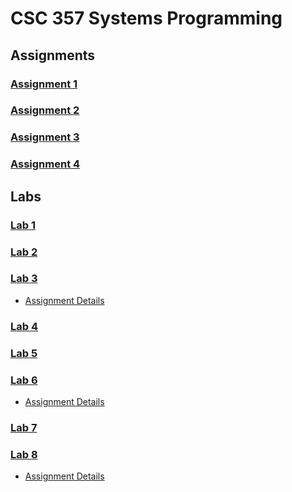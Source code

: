 # CSC 357 Systems Programming

## Assignments
### [Assignment 1](https://github.com/keen-cp/cpe-357-assignment-1-ishaansathaye)
### [Assignment 2](https://github.com/keen-cp/cpe-357-assignment-2-ishaansathaye)
### [Assignment 3](https://github.com/keen-cp/cpe-357-assignment-3-ishaansathaye)
### [Assignment 4](https://github.com/keen-cp/cpe-357-assignment-4-ishaansathaye)

## Labs
### [Lab 1](https://github.com/keen-cp/cpe-357-lab-1-ishaansathaye)
### [Lab 2](https://github.com/keen-cp/cpe-357-lab-2-ishaansathaye)
### [Lab 3](./Lab3)
- [Assignment Details](https://canvas.calpoly.edu/courses/83933/assignments/562932)
### [Lab 4](https://github.com/keen-cp/cpe-357-lab-4-ishaansathaye)
### [Lab 5](Lacuna)
### [Lab 6](./Lab6)
- [Assignment Details](https://canvas.calpoly.edu/courses/83933/assignments/562934)
### [Lab 7](https://github.com/keen-cp/cpe-357-lab-8-ishaansathaye)
### [Lab 8](./Lab8)
- [Assignment Details](https://canvas.calpoly.edu/courses/83933/assignments/562936)
